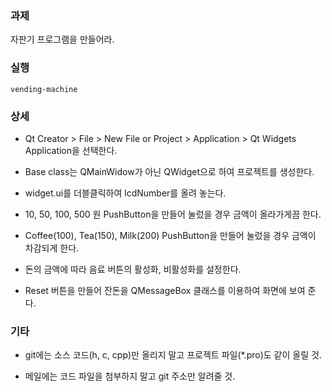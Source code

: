 ### 과제
자판기 프로그램을 만들어라.

### 실행
```
vending-machine
```

### 상세
* Qt Creator > File > New File or Project > Application > Qt Widgets Application을 선택한다.

* Base class는 QMainWidow가 아닌 QWidget으로 하여 프로젝트를 생성한다.

* widget.ui를 더블클릭하여 lcdNumber를 올려 놓는다.

* 10, 50, 100, 500 원 PushButton을 만들어 눌렀을 경우 금액이 올라가게끔 한다.

* Coffee(100), Tea(150), Milk(200) PushButton을 만들어 눌렀을 경우 금액이 차감되게 한다.

* 돈의 금액에 따라 음료 버튼의 활성화, 비활성화를 설정한다.

* Reset 버튼을 만들어 잔돈을 QMessageBox 클래스를 이용하여 화면에 보여 준다.

### 기타
* git에는 소스 코드(h, c, cpp)만 올리지 말고 프로젝트 파일(*.pro)도 같이 올릴 것.

* 메일에는 코드 파일을 첨부하지 말고 git 주소만 알려줄 것.
